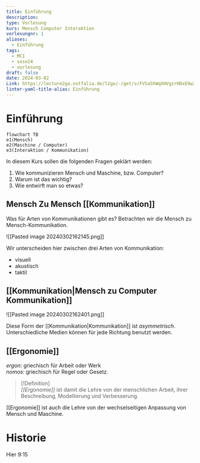 ```yaml
---
title: Einführung
description: 
type: Vorlesung
kurs: Mensch Computer Interaktion
vorlesungnr: 1
aliases:
  - Einführung
tags:
  - MCI
  - sose24
  - vorlesung
draft: false
date: 2024-03-02
Link: https://lecture2go.ostfalia.de/l2go/-/get/v/FVSa5hWqXHVgzrHDxE9wZwxx
linter-yaml-title-alias: Einführung
---
```


# Einführung

```mermaid
flowchart TB
e1(Mensch)
e2(Maschine / Computer)
e3(Interaktion / Kommunikation)
```

In diesem Kurs sollen die folgenden Fragen geklärt werden:

1. Wie kommunizieren Mensch und Maschine, bzw. Computer?
2. Warum ist das wichtig?
3. Wie entwirft man so etwas?

## Mensch Zu Mensch [[Kommunikation]]

Was für Arten von Kommunikationen gibt es? Betrachten wir die Mensch zu Mensch-Kommunikation. 

![[Pasted image 20240302162145.png]]

Wir unterscheiden hier zwischen drei Arten von Kommunikation:

- visuell
- akustisch
- taktil

## [[Kommunikation|Mensch zu Computer Kommunikation]]

![[Pasted image 20240302162401.png]]

Diese Form der [[Kommunikation|Kommunikation]] ist *asymmetrisch*. Unterschiedliche Medien können für jede Richtung benutzt werden.

## [[Ergonomie]]

*ergon*: griechisch für Arbeit oder Werk  
*nomos*: griechisch für Regel oder Gesetz.

> [!Definition]  
> *[[Ergonomie]]* ist damit die Lehre von der menschlichen Arbeit, ihrer Beschreibung, Modellierung und Verbesserung.

[[Ergonomie]] ist auch die Lehre von der wechselseitigen Anpassung von Mensch und Maschine. 

# Historie

Hier 9:15